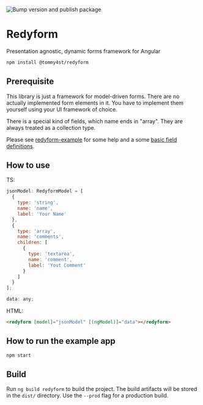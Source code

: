 ![Bump version and publish package](https://github.com/tommy4st/redyform/workflows/Bump%20version%20and%20publish%20package/badge.svg)

# Redyform

Presentation agnostic, dynamic forms framework for Angular

```sh
npm install @tommy4st/redyform
```

## Prerequisite

This library is just a framework for model-driven forms. There are no actually implemented form elements in it. You have to implement them yourself using your UI framework of choice.

There is a special kind of fields, which name ends in "array". They are always treated as a collection type.

Please see [redyform-example](https://github.com/tommy4st/redyform/tree/master/projects/redyform-example/src) for some help and a some [basic field definitions](https://github.com/tommy4st/redyform/blob/master/projects/redyform-example/src/app/redyform-basics.components.ts).

## How to use

TS:
```js
jsonModel: RedyformModel = [
  {
    type: 'string',
    name: 'name',
    label: 'Your Name'
  },
  {
    type: 'array',
    name: 'comments',
    children: [
      {
        type: 'textarea',
        name: 'comment',
        label: 'Yout Comment'
      }
    ]
  }
];

data: any;
```

HTML:
```html
<redyform [model]="jsonModel" [(ngModel)]="data"></redyform>
```

## How to run the example app

```sh
npm start
```

## Build

Run `ng build redyform` to build the project. The build artifacts will be stored in the `dist/` directory. Use the `--prod` flag for a production build.